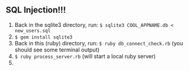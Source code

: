 ## SQL Injection!!!
1. Back in the sqlite3 directory, run: `$ sqlite3 COOL_APPNAME.db < new_users.sql`
2. `$ gem install sqlite3`
3. Back in this (ruby) directory, run: `$ ruby db_connect_check.rb` (you should see some terminal output)
4. `$ ruby process_server.rb` (will start a local ruby server)
5. 

